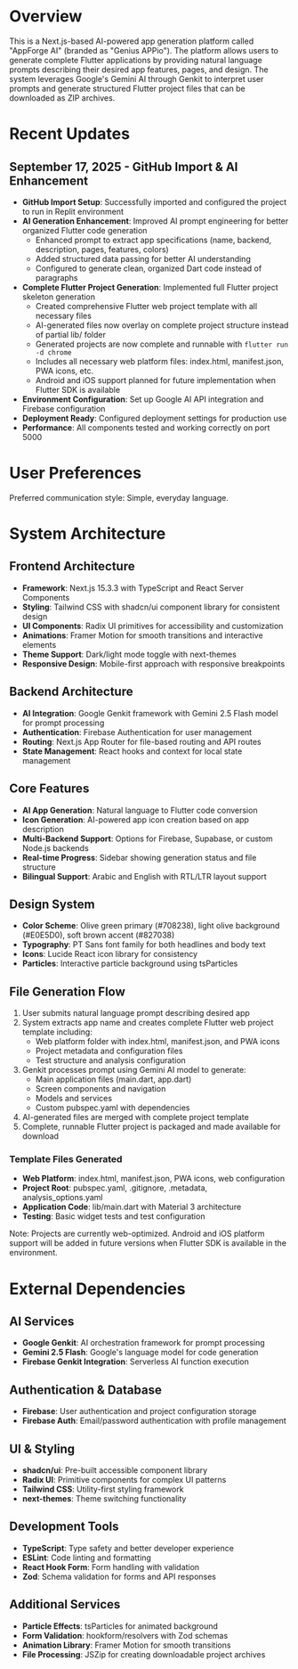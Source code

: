 # Overview

This is a Next.js-based AI-powered app generation platform called "AppForge AI" (branded as "Genius APPio"). The platform allows users to generate complete Flutter applications by providing natural language prompts describing their desired app features, pages, and design. The system leverages Google's Gemini AI through Genkit to interpret user prompts and generate structured Flutter project files that can be downloaded as ZIP archives.

# Recent Updates

## September 17, 2025 - GitHub Import & AI Enhancement
- **GitHub Import Setup**: Successfully imported and configured the project to run in Replit environment
- **AI Generation Enhancement**: Improved AI prompt engineering for better organized Flutter code generation
  - Enhanced prompt to extract app specifications (name, backend, description, pages, features, colors)
  - Added structured data passing for better AI understanding
  - Configured to generate clean, organized Dart code instead of paragraphs
- **Complete Flutter Project Generation**: Implemented full Flutter project skeleton generation
  - Created comprehensive Flutter web project template with all necessary files
  - AI-generated files now overlay on complete project structure instead of partial lib/ folder
  - Generated projects are now complete and runnable with `flutter run -d chrome`
  - Includes all necessary web platform files: index.html, manifest.json, PWA icons, etc.
  - Android and iOS support planned for future implementation when Flutter SDK is available
- **Environment Configuration**: Set up Google AI API integration and Firebase configuration
- **Deployment Ready**: Configured deployment settings for production use
- **Performance**: All components tested and working correctly on port 5000

# User Preferences

Preferred communication style: Simple, everyday language.

# System Architecture

## Frontend Architecture
- **Framework**: Next.js 15.3.3 with TypeScript and React Server Components
- **Styling**: Tailwind CSS with shadcn/ui component library for consistent design
- **UI Components**: Radix UI primitives for accessibility and customization
- **Animations**: Framer Motion for smooth transitions and interactive elements
- **Theme Support**: Dark/light mode toggle with next-themes
- **Responsive Design**: Mobile-first approach with responsive breakpoints

## Backend Architecture
- **AI Integration**: Google Genkit framework with Gemini 2.5 Flash model for prompt processing
- **Authentication**: Firebase Authentication for user management
- **Routing**: Next.js App Router for file-based routing and API routes
- **State Management**: React hooks and context for local state management

## Core Features
- **AI App Generation**: Natural language to Flutter code conversion
- **Icon Generation**: AI-powered app icon creation based on app description
- **Multi-Backend Support**: Options for Firebase, Supabase, or custom Node.js backends
- **Real-time Progress**: Sidebar showing generation status and file structure
- **Bilingual Support**: Arabic and English with RTL/LTR layout support

## Design System
- **Color Scheme**: Olive green primary (#708238), light olive background (#E0E5D0), soft brown accent (#827038)
- **Typography**: PT Sans font family for both headlines and body text
- **Icons**: Lucide React icon library for consistency
- **Particles**: Interactive particle background using tsParticles

## File Generation Flow
1. User submits natural language prompt describing desired app
2. System extracts app name and creates complete Flutter web project template including:
   - Web platform folder with index.html, manifest.json, and PWA icons
   - Project metadata and configuration files
   - Test structure and analysis configuration
3. Genkit processes prompt using Gemini AI model to generate:
   - Main application files (main.dart, app.dart)
   - Screen components and navigation
   - Models and services
   - Custom pubspec.yaml with dependencies
4. AI-generated files are merged with complete project template
5. Complete, runnable Flutter project is packaged and made available for download

### Template Files Generated
- **Web Platform**: index.html, manifest.json, PWA icons, web configuration
- **Project Root**: pubspec.yaml, .gitignore, .metadata, analysis_options.yaml
- **Application Code**: lib/main.dart with Material 3 architecture
- **Testing**: Basic widget tests and test configuration

Note: Projects are currently web-optimized. Android and iOS platform support will be added in future versions when Flutter SDK is available in the environment.

# External Dependencies

## AI Services
- **Google Genkit**: AI orchestration framework for prompt processing
- **Gemini 2.5 Flash**: Google's language model for code generation
- **Firebase Genkit Integration**: Serverless AI function execution

## Authentication & Database
- **Firebase**: User authentication and project configuration storage
- **Firebase Auth**: Email/password authentication with profile management

## UI & Styling
- **shadcn/ui**: Pre-built accessible component library
- **Radix UI**: Primitive components for complex UI patterns
- **Tailwind CSS**: Utility-first styling framework
- **next-themes**: Theme switching functionality

## Development Tools
- **TypeScript**: Type safety and better developer experience
- **ESLint**: Code linting and formatting
- **React Hook Form**: Form handling with validation
- **Zod**: Schema validation for forms and API responses

## Additional Services
- **Particle Effects**: tsParticles for animated background
- **Form Validation**: hookform/resolvers with Zod schemas
- **Animation Library**: Framer Motion for smooth transitions
- **File Processing**: JSZip for creating downloadable project archives